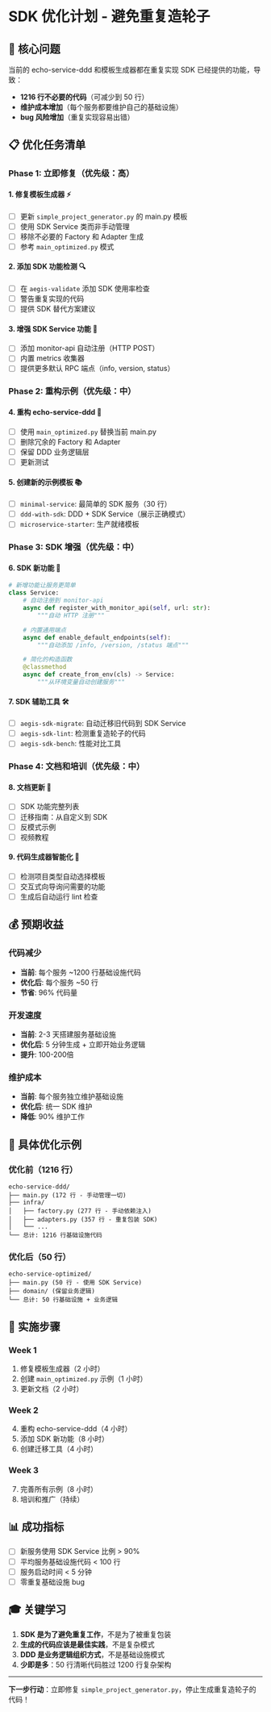 # SDK 优化计划 - 避免重复造轮子

## 🎯 核心问题
当前的 echo-service-ddd 和模板生成器都在重复实现 SDK 已经提供的功能，导致：
- **1216 行不必要的代码**（可减少到 50 行）
- **维护成本增加**（每个服务都要维护自己的基础设施）
- **bug 风险增加**（重复实现容易出错）

## 📋 优化任务清单

### Phase 1: 立即修复（优先级：高）

#### 1. **修复模板生成器** ⚡
- [ ] 更新 `simple_project_generator.py` 的 main.py 模板
- [ ] 使用 SDK Service 类而非手动管理
- [ ] 移除不必要的 Factory 和 Adapter 生成
- [ ] 参考 `main_optimized.py` 模式

#### 2. **添加 SDK 功能检测** 🔍
- [ ] 在 `aegis-validate` 添加 SDK 使用率检查
- [ ] 警告重复实现的代码
- [ ] 提供 SDK 替代方案建议

#### 3. **增强 SDK Service 功能** 💪
- [ ] 添加 monitor-api 自动注册（HTTP POST）
- [ ] 内置 metrics 收集器
- [ ] 提供更多默认 RPC 端点（info, version, status）

### Phase 2: 重构示例（优先级：中）

#### 4. **重构 echo-service-ddd** 🔄
- [ ] 使用 `main_optimized.py` 替换当前 main.py
- [ ] 删除冗余的 Factory 和 Adapter
- [ ] 保留 DDD 业务逻辑层
- [ ] 更新测试

#### 5. **创建新的示例模板** 📚
- [ ] `minimal-service`: 最简单的 SDK 服务（30 行）
- [ ] `ddd-with-sdk`: DDD + SDK Service（展示正确模式）
- [ ] `microservice-starter`: 生产就绪模板

### Phase 3: SDK 增强（优先级：中）

#### 6. **SDK 新功能** 🚀
```python
# 新增功能让服务更简单
class Service:
    # 自动注册到 monitor-api
    async def register_with_monitor_api(self, url: str):
        """自动 HTTP 注册"""

    # 内置通用端点
    async def enable_default_endpoints(self):
        """自动添加 /info, /version, /status 端点"""

    # 简化的构造函数
    @classmethod
    async def create_from_env(cls) -> Service:
        """从环境变量自动创建服务"""
```

#### 7. **SDK 辅助工具** 🛠️
- [ ] `aegis-sdk-migrate`: 自动迁移旧代码到 SDK Service
- [ ] `aegis-sdk-lint`: 检测重复造轮子的代码
- [ ] `aegis-sdk-bench`: 性能对比工具

### Phase 4: 文档和培训（优先级：中）

#### 8. **文档更新** 📖
- [ ] SDK 功能完整列表
- [ ] 迁移指南：从自定义到 SDK
- [ ] 反模式示例
- [ ] 视频教程

#### 9. **代码生成器智能化** 🤖
- [ ] 检测项目类型自动选择模板
- [ ] 交互式向导询问需要的功能
- [ ] 生成后自动运行 lint 检查

## 💰 预期收益

### 代码减少
- **当前**: 每个服务 ~1200 行基础设施代码
- **优化后**: 每个服务 ~50 行
- **节省**: 96% 代码量

### 开发速度
- **当前**: 2-3 天搭建服务基础设施
- **优化后**: 5 分钟生成 + 立即开始业务逻辑
- **提升**: 100-200倍

### 维护成本
- **当前**: 每个服务独立维护基础设施
- **优化后**: 统一 SDK 维护
- **降低**: 90% 维护工作

## 🔧 具体优化示例

### 优化前（1216 行）
```
echo-service-ddd/
├── main.py (172 行 - 手动管理一切)
├── infra/
│   ├── factory.py (277 行 - 手动依赖注入)
│   ├── adapters.py (357 行 - 重复包装 SDK)
│   └── ...
└── 总计: 1216 行基础设施代码
```

### 优化后（50 行）
```
echo-service-optimized/
├── main.py (50 行 - 使用 SDK Service)
├── domain/ (保留业务逻辑)
└── 总计: 50 行基础设施 + 业务逻辑
```

## 🚦 实施步骤

### Week 1
1. 修复模板生成器（2 小时）
2. 创建 `main_optimized.py` 示例（1 小时）
3. 更新文档（2 小时）

### Week 2
4. 重构 echo-service-ddd（4 小时）
5. 添加 SDK 新功能（8 小时）
6. 创建迁移工具（4 小时）

### Week 3
7. 完善所有示例（8 小时）
8. 培训和推广（持续）

## 📊 成功指标

- [ ] 新服务使用 SDK Service 比例 > 90%
- [ ] 平均服务基础设施代码 < 100 行
- [ ] 服务启动时间 < 5 分钟
- [ ] 零重复基础设施 bug

## 🎓 关键学习

1. **SDK 是为了避免重复工作**，不是为了被重复包装
2. **生成的代码应该是最佳实践**，不是复杂模式
3. **DDD 是业务逻辑组织方式**，不是基础设施模式
4. **少即是多**：50 行清晰代码胜过 1200 行复杂架构

---

**下一步行动**：立即修复 `simple_project_generator.py`，停止生成重复造轮子的代码！
